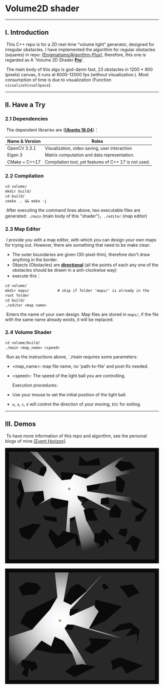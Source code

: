 # Volume2D shader

---

## I. Introduction

​		This C++ repo is for a 2D real-time “volume light” generator, designed for irregular obstacles. I have implemented the algorithm for regular obstacles (squares) in repo: [[Enigmatisms/Algorithm-Plus]](https://github.com/Enigmatisms/Algorithms-Plus/tree/master/cpp/volume), therefore, this one is regarded as A 'Volume 2D Shader **<u>Pro</u>**'.

​		The main body of this algo is god-damn fast, 23 obstacles in 1200 * 900 (pixels) canvas, it runs at 6000-12000 fps (without visualization.). Most consumption of time is due to visualization (Function `visualizeVisualSpace`).

---

## II. Have a Try

### 2.1 Dependencies

​		 The dependent libraries are (**<u>Ubuntu 18.04</u>**)：

| Name & Version | Roles                                                 |
| -------------- | ----------------------------------------------------- |
| OpenCV 3.3.1   | Visualization, video saving, user interaction         |
| Eigen 3        | Matrix computation and data representation.           |
| CMake + C++17  | Compilation tool, yet features of C++ 17 is not used. |

### 2.2 Compilation

```shell
cd volume/
mkdir build/
cd build/
cmake .. && make -j
```

​		After executing the command lines above, two executable files are generated: `./main` (main body of this "shader")，`./editor`  (map editor)

### 2.3 Map Editor

​		I provide you with a map editor, with which you can design your own maps for trying out. However, there are something that need to be make clear:

- The outer boundaries are given (30-pixel-thin), therefore don't draw anything in the border.
- Objects (Obstacles) are **<u>directional</u>** (all the points of each any one of the obstacles should be drawn in a anti-clockwise way)
- execute this：

```shell
cd volume/
mkdir maps/				# skip if folder 'maps/' is already in the root folder
cd build/
./editor <map name>
```

​		Enters the  name of your own design. Map files are stored in `maps/`, if the file with the same name already exists, it will be replaced.

### 2.4 Volume Shader

```shell
cd volume/build/
./main <map_name> <speed>
```

​		Run as the instructions above, `./main requires some parameters:

- \<map_name\>: map file name, no 'path-to-file' and post-fix needed.

- \<speed\>: The speed of the light ball you are controlling.

  Execution procedures:

- Use your mouse to set the initial position of the light ball.

- `w`, `a`, `s`, `d` will control the direction of your moving, `ESC` for exiting.

---

## III. Demos

​		To have more information of this repo and algorithm, see the personal blogs of mine [[Event Horizon]](https://enigmatisms.github.io/).

![](./asset/thumbnail.png)

![](./asset/thumbnail2.png)